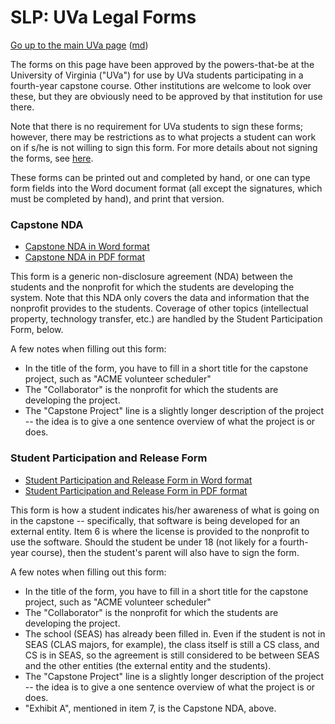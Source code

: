 SLP: UVa Legal Forms
====================

[Go up to the main UVa page](index.html) ([md](index.md))

The forms on this page have been approved by the powers-that-be at the University of Virginia ("UVa") for use by UVa students participating in a fourth-year capstone course.  Other institutions are welcome to look over these, but they are obviously need to be approved by that institution for use there.

Note that there is no requirement for UVa students to sign these forms; however, there may be restrictions as to what projects a student can work on if s/he is not willing to sign this form.  For more details about not signing the forms, see [here](../slides/fall/01-intro.html#/mustisign).

These forms can be printed out and completed by hand, or one can type form fields into the Word document format (all except the signatures, which must be completed by hand), and print that version.


### Capstone NDA

- [Capstone NDA in Word format](capstone-nda-for-students.docx)
- [Capstone NDA in PDF format](capstone-nda-for-students.pdf)

This form is a generic non-disclosure agreement (NDA) between the students and the nonprofit for which the students are developing the system.  Note that this NDA only covers the data and information that the nonprofit provides to the students.  Coverage of other topics (intellectual property, technology transfer, etc.) are handled by the Student Participation Form, below.

A few notes when filling out this form:

- In the title of the form, you have to fill in a short title for the capstone project, such as "ACME volunteer scheduler"
- The "Collaborator" is the nonprofit for which the students are developing the project.
- The "Capstone Project" line is a slightly longer description of the project -- the idea is to give a one sentence overview of what the project is or does.



### Student Participation and Release Form

- [Student Participation and Release Form in Word format](student-participation-form.docx)
- [Student Participation and Release Form in PDF format](student-participation-form.pdf)

This form is how a student indicates his/her awareness of what is going on in the capstone -- specifically, that software is being developed for an external entity.  Item 6 is where the license is provided to the nonprofit to use the software.  Should the student be under 18 (not likely for a fourth-year course), then the student's parent will also have to sign the form.

A few notes when filling out this form:

- In the title of the form, you have to fill in a short title for the capstone project, such as "ACME volunteer scheduler"
- The "Collaborator" is the nonprofit for which the students are developing the project.
- The school (SEAS) has already been filled in.  Even if the student is not in SEAS (CLAS majors, for example), the class itself is still a CS class, and CS is in SEAS, so the agreement is still considered to be between SEAS and the other entities (the external entity and the students).
- The "Capstone Project" line is a slightly longer description of the project -- the idea is to give a one sentence overview of what the project is or does.
- "Exhibit A", mentioned in item 7, is the Capstone NDA, above.
